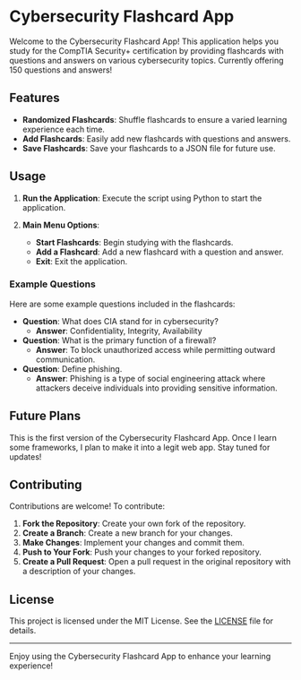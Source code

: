 # Cybersecurity Flashcard App

Welcome to the Cybersecurity Flashcard App! This application helps you study for the CompTIA Security+ certification by providing flashcards with questions and answers on various cybersecurity topics.  Currently offering 150 questions and answers!

## Features

- **Randomized Flashcards**: Shuffle flashcards to ensure a varied learning experience each time.
- **Add Flashcards**: Easily add new flashcards with questions and answers.
- **Save Flashcards**: Save your flashcards to a JSON file for future use.

## Usage

1. **Run the Application**:
   Execute the script using Python to start the application.

2. **Main Menu Options**:
   - **Start Flashcards**: Begin studying with the flashcards.
   - **Add a Flashcard**: Add a new flashcard with a question and answer.
   - **Exit**: Exit the application.

### Example Questions

Here are some example questions included in the flashcards:

- **Question**: What does CIA stand for in cybersecurity?
  - **Answer**: Confidentiality, Integrity, Availability
- **Question**: What is the primary function of a firewall?
  - **Answer**: To block unauthorized access while permitting outward communication.
- **Question**: Define phishing.
  - **Answer**: Phishing is a type of social engineering attack where attackers deceive individuals into providing sensitive information.

## Future Plans

This is the first version of the Cybersecurity Flashcard App. Once I learn some frameworks, I plan to make it into a legit web app. Stay tuned for updates!

## Contributing

Contributions are welcome! To contribute:

1. **Fork the Repository**: Create your own fork of the repository.
2. **Create a Branch**: Create a new branch for your changes.
3. **Make Changes**: Implement your changes and commit them.
4. **Push to Your Fork**: Push your changes to your forked repository.
5. **Create a Pull Request**: Open a pull request in the original repository with a description of your changes.

## License

This project is licensed under the MIT License. See the [LICENSE](LICENSE) file for details.

---

Enjoy using the Cybersecurity Flashcard App to enhance your learning experience!
